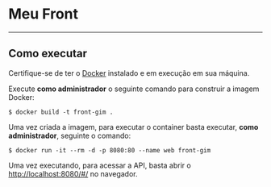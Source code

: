 # Meu Front
---
## Como executar

Certifique-se de ter o [Docker](https://docs.docker.com/engine/install/) instalado e em execução em sua máquina.

Execute **como administrador** o seguinte comando para construir a imagem Docker:

```
$ docker build -t front-gim .
```

Uma vez criada a imagem, para executar o container basta executar, **como administrador**, seguinte o comando:

```
$ docker run -it --rm -d -p 8080:80 --name web front-gim   
```

Uma vez executando, para acessar a API, basta abrir o [http://localhost:8080/#/](http://localhost:8080/#/) no navegador.


